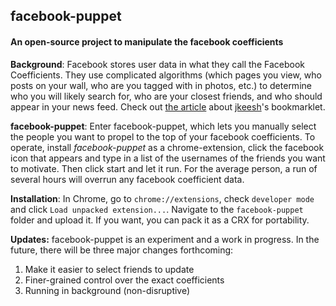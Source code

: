 ## facebook-puppet

#### An open-source project to manipulate the facebook coefficients


__Background__: Facebook stores user data in what they call the Facebook Coefficients.  They use complicated algorithms (which pages you view, who posts on your wall, who are you tagged with in photos, etc.) to determine who you will likely search for, who are your closest friends, and who should appear in your news feed.  Check out [the article](http://techcrunch.com/2011/08/17/in-zuck-confidimus/) about [jkeesh](https://github.com/jkeesh)'s bookmarklet.

__facebook-puppet__: 
 Enter facebook-puppet, which lets you manually select the people you want to propel to the top of your facebook coefficients.  To operate, install _facebook-puppet_ as a chrome-extension, click the facebook icon that appears and type in a list of the usernames of the friends you want to motivate.  Then click start and let it run.  For the average person, a run of several hours will overrun any facebook coefficient data.

__Installation__: In Chrome, go to `chrome://extensions`, check `developer mode` and click `Load unpacked extension...`.  Navigate to the `facebook-puppet` folder and upload it.  If you want, you can pack it as a CRX for portability.

__Updates:__ facebook-puppet is an experiment and a work in progress.  In the future, there will be three major changes forthcoming:

1.  Make it easier to select friends to update
2.  Finer-grained control over the exact coefficients
3.  Running in background (non-disruptive)